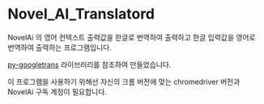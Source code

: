 # Novel_AI_Translatord

NovelAi 의 영어 컨텍스트 출력값을 한글로 번역하여 출력하고 한글 입력값을 영어로 번역하여 출력하는 프로그램입니다.

[py-googletrans](https://py-googletrans.readthedocs.io/en/latest/) 라이브러리를 참조하여 만들었습니다.

이 프로그램을 사용하기 위해선 자신의 크롬 버전에 맞는 chromedriver 버전과 NovelAi 구독 계정이 필요합니다.
